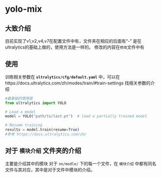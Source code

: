 # yolo-mix

## 大致介绍

目前实现了v1,v2,v4,v7在配置文件中有，文件夹在相应的后面有“-”
是在ultralytics的基础上做的，使用方法是一样的。
修改的内容在`修改`文件中有

## 使用

训练相关参数在 **`ultralytics/cfg/default.yaml`** 中，可以在https://docs.ultralytics.com/zh/modes/train/#train-settings 找相关参数的介绍
```python
#最基础的使用是
from ultralytics import YOLO

# Load a model
model = YOLO("path/to/last.pt")  # load a partially trained model

# Resume training
results = model.train(resume=True)
#参考 https://docs.ultralytics.com/zh/
```

## 对于 `模块介绍` 文件夹的介绍

主要是介绍其中的模块
对于 `nn/modle/` 下的每一个文件，在 `模块介绍` 中都有同名文件与其对应，其中是对于文件中模块的介绍。
